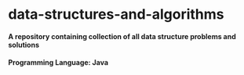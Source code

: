 # data-structures-and-algorithms
#### A repository containing collection of all data structure problems and solutions
#### Programming Language: Java
